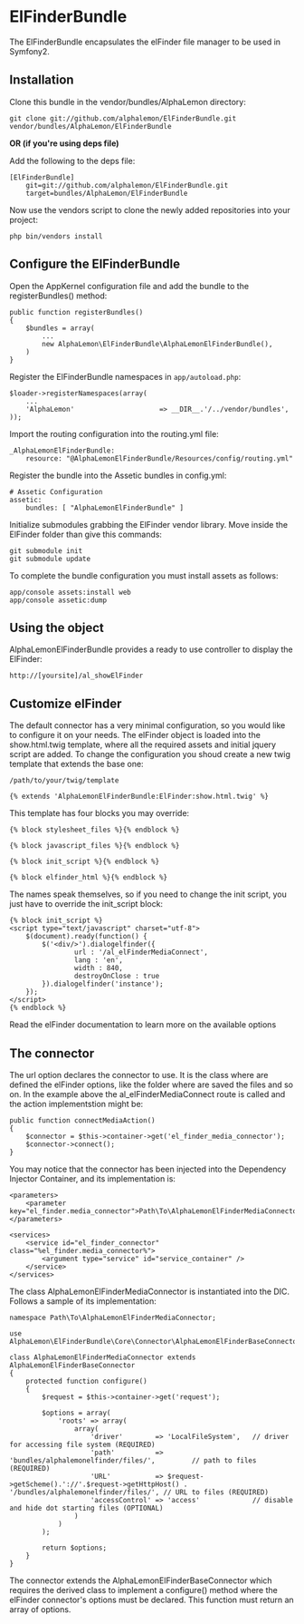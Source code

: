 # ElFinderBundle
The ElFinderBundle encapsulates the elFinder file manager to be used in Symfony2. 

## Installation
Clone this bundle in the vendor/bundles/AlphaLemon directory:

    git clone git://github.com/alphalemon/ElFinderBundle.git vendor/bundles/AlphaLemon/ElFinderBundle
    

**OR (if you're using deps file)**

Add the following to the deps file:

```
[ElFinderBundle]
    git=git://github.com/alphalemon/ElFinderBundle.git
    target=bundles/AlphaLemon/ElFinderBundle
```


Now use the vendors script to clone the newly added repositories into your project:
```
php bin/vendors install
```

## Configure the ElFinderBundle
Open the AppKernel configuration file and add the bundle to the registerBundles() method:

    public function registerBundles()
    {
        $bundles = array(
            ...
            new AlphaLemon\ElFinderBundle\AlphaLemonElFinderBundle(),
        )
    }

Register the ElFinderBundle namespaces in `app/autoload.php`:

    $loader->registerNamespaces(array(
        ...
        'AlphaLemon'                     => __DIR__.'/../vendor/bundles',
    ));

Import the routing configuration into the routing.yml file:

    _AlphaLemonElFinderBundle:
        resource: "@AlphaLemonElFinderBundle/Resources/config/routing.yml"

Register the bundle into the Assetic bundles in config.yml:

    # Assetic Configuration
    assetic:
        bundles: [ "AlphaLemonElFinderBundle" ]

Initialize submodules grabbing the ElFinder vendor library. Move inside the ElFinder folder than give this commands:

    git submodule init
    git submodule update

        
To complete the bundle configuration you must install assets as follows:

    app/console assets:install web
    app/console assetic:dump

## Using the object
AlphaLemonElFinderBundle provides a ready to use controller to display the ElFinder:

    http://[yoursite]/al_showElFinder


## Customize elFinder
The default connector has a very minimal configuration, so you would like to configure it on your needs. The elFinder object is loaded into the show.html.twig
template, where all the required assets and initial jquery script are added. To change the configuration you shoud create a new twig template that extends the 
base one:

    /path/to/your/twig/template

    {% extends 'AlphaLemonElFinderBundle:ElFinder:show.html.twig' %}

This template has four blocks you may override:

    {% block stylesheet_files %}{% endblock %}
    
    {% block javascript_files %}{% endblock %}

    {% block init_script %}{% endblock %}

    {% block elfinder_html %}{% endblock %}

The names speak themselves, so if you need to change the init script, you just have to override the init_script block:

    {% block init_script %}
    <script type="text/javascript" charset="utf-8">
        $(document).ready(function() {
            $('<div/>').dialogelfinder({
                    url : '/al_elFinderMediaConnect',
                    lang : 'en',
                    width : 840,
                    destroyOnClose : true
            }).dialogelfinder('instance');
        });
    </script>
    {% endblock %}

Read the elFinder documentation to learn more on the available options

## The connector
The url option declares the connector to use. It is the class where are defined the elFinder options, like the folder where are saved the files and so on. 
In the example above the al_elFinderMediaConnect route is called and the action implementstion might be:

    public function connectMediaAction()
    {
        $connector = $this->container->get('el_finder_media_connector');
        $connector->connect();
    }

You may notice that the connector has been injected into the Dependency Injector Container, and its implementation is:

    <parameters>
        <parameter key="el_finder.media_connector">Path\To\AlphaLemonElFinderMediaConnector</parameter>
    </parameters>

    <services>
        <service id="el_finder_connector" class="%el_finder.media_connector%">
            <argument type="service" id="service_container" />
        </service>
    </services>

The class AlphaLemonElFinderMediaConnector is instantiated into the DIC. Follows a sample of its implementation:

    namespace Path\To\AlphaLemonElFinderMediaConnector;
    
    use AlphaLemon\ElFinderBundle\Core\Connector\AlphaLemonElFinderBaseConnector;

    class AlphaLemonElFinderMediaConnector extends AlphaLemonElFinderBaseConnector
    {
        protected function configure()
        {
            $request = $this->container->get('request');

            $options = array(
                'roots' => array(
                    array(
                        'driver'        => 'LocalFileSystem',   // driver for accessing file system (REQUIRED)
                        'path'          => 'bundles/alphalemonelfinder/files/',         // path to files (REQUIRED)
                        'URL'           => $request->getScheme().'://'.$request->getHttpHost() . '/bundles/alphalemonelfinder/files/', // URL to files (REQUIRED)
                        'accessControl' => 'access'             // disable and hide dot starting files (OPTIONAL)
                    )
                )
            );

            return $options;
        }
    }

The connector extends the AlphaLemonElFinderBaseConnector which requires the derived class to implement a configure() method where the elFinder connector's options
must be declared. This function must return an array of options.